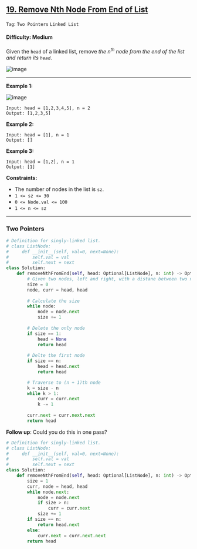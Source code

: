 ## [19. Remove Nth Node From End of List](https://leetcode.com/problems/remove-nth-node-from-end-of-list/)

```Tag```: ```Two Pointers``` ```Linked List```

#### Difficulty: Medium

Given the ```head``` of a linked list, remove _the n<sup>th</sup> node from the end of the list and return its ```head```_.

![image](https://user-images.githubusercontent.com/35042430/222884612-7eeb76b5-29fb-4620-bdf4-885c3505a602.png)

---

__Example 1:__

![image](https://assets.leetcode.com/uploads/2020/10/03/remove_ex1.jpg)
```
Input: head = [1,2,3,4,5], n = 2
Output: [1,2,3,5]
```

__Example 2:__
```
Input: head = [1], n = 1
Output: []
```

__Example 3:__
```
Input: head = [1,2], n = 1
Output: [1]
```

__Constraints:__

- The number of nodes in the list is ```sz```.
- ```1 <= sz <= 30```
- ```0 <= Node.val <= 100```
- ```1 <= n <= sz```
 
---

### Two Pointers

```Python
# Definition for singly-linked list.
# class ListNode:
#     def __init__(self, val=0, next=None):
#         self.val = val
#         self.next = next
class Solution:
    def removeNthFromEnd(self, head: Optional[ListNode], n: int) -> Optional[ListNode]:
        # Given two nodes, left and right, with a distane between two nodes always maintained at n
        size = 0
        node, curr = head, head
        
        # Calculate the size
        while node:
            node = node.next
            size += 1
        
        # Delete the only node
        if size == 1:
            head = None
            return head
        
        # Delte the first node
        if size == n:
            head = head.next
            return head

        # Traverse to (n + 1)th node    
        k = size - n
        while k > 1:
            curr = curr.next
            k -= 1
        
        curr.next = curr.next.next
        return head
```

__Follow up__: Could you do this in one pass?

```Python
# Definition for singly-linked list.
# class ListNode:
#     def __init__(self, val=0, next=None):
#         self.val = val
#         self.next = next
class Solution:
    def removeNthFromEnd(self, head: Optional[ListNode], n: int) -> Optional[ListNode]:
        size = 1
        curr, node = head, head
        while node.next:
            node = node.next
            if size > n:
                curr = curr.next
            size += 1
        if size == n:
            return head.next
        else:
            curr.next = curr.next.next
        return head
```
